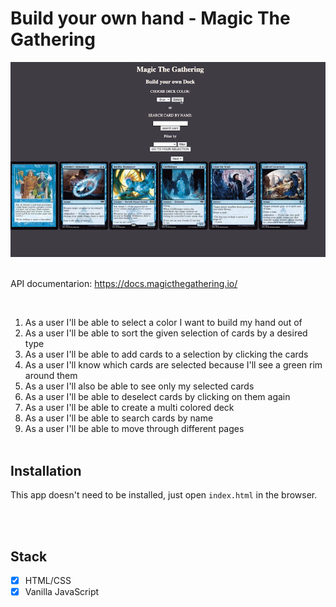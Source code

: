 # Build your own hand - Magic The Gathering

<div align="center">
<img src="magic.gif">
</div>

<br>

API documentarion: https://docs.magicthegathering.io/

<br>

1. As a user I'll be able to select a color I want to build my hand out of
2. As a user I'll be able to sort the given selection of cards by a desired type
3. As a user I'll be able to add cards to a selection by clicking the cards
4. As a user I'll know which cards are selected because I'll see a green rim around them
5. As a user I'll also be able to see only my selected cards
6. As a user I'll be able to deselect cards by clicking on them again
7. As a user I'll be able to create a multi colored deck
8. As a user I'll be able to search cards by name
9. As a user I'll be able to move through different pages
   <br>
   <br>

## Installation

This app doesn't need to be installed, just open `index.html` in the browser.

<br>
<br>

## Stack

- [x] HTML/CSS
- [x] Vanilla JavaScript
